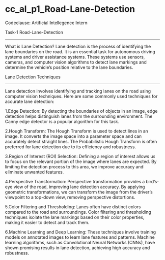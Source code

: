 # cc_al_p1_Road-Lane-Detection
Codeclause: Artificial Intellegence Intern 
 
 Task-1 Road-Lane-Detection
***************************
What is Lane Detection?
Lane detection is the process of identifying the lane boundaries on the road. It is an essential task for autonomous driving systems and driver assistance systems.
These systems use sensors, cameras, and computer vision algorithms to detect lane markings and determine the vehicle’s position relative to the lane boundaries.

Lane Detection Techniques
**************************
Lane detection involves identifying and tracking lanes on the road using computer vision techniques. Here are some commonly used techniques for accurate lane detection:

1.Edge Detection: By detecting the boundaries of objects in an image, edge detection helps distinguish lanes from the surrounding environment. The Canny edge detector is a popular algorithm for this task.

2.Hough Transform: The Hough Transform is used to detect lines in an image. It converts the image space into a parameter space and can accurately detect straight lines. The Probabilistic Hough Transform is often preferred for lane detection due to its efficiency and robustness.

3.Region of Interest (ROI) Selection: Defining a region of interest allows us to focus on the relevant portion of the image where lanes are expected. By limiting the detection process to this area, we improve accuracy and eliminate unwanted features.

4.Perspective Transformation: Perspective transformation provides a bird’s-eye view of the road, improving lane detection accuracy. By applying geometric transformations, we can transform the image from the driver’s viewpoint to a top-down view, removing perspective distortions.

5.Color Filtering and Thresholding: Lanes often have distinct colors compared to the road and surroundings. Color filtering and thresholding techniques isolate the lane markings based on their color properties, making it easier to detect and track them.

6.Machine Learning and Deep Learning: These techniques involve training models on annotated images to learn lane features and patterns. Machine learning algorithms, such as Convolutional Neural Networks (CNNs), have shown promising results in lane detection, achieving high accuracy and robustness.



